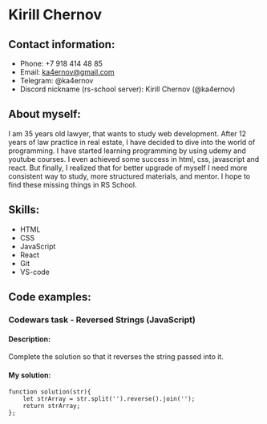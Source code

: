 # Kirill Chernov
## Contact information:
* Phone: +7 918 414 48 85
* Email: ka4ernov@gmail.com
* Telegram: @ka4ernov
* Discord nickname (rs-school server): Kirill Chernov (@ka4ernov)
## About myself:
I am 35 years old lawyer, that wants to study web development. After 12 years of law practice in real estate, I have decided to dive into the world of programming. I have started learning programming by using udemy and youtube courses. I even achieved some success in html, css, javascript and react. But finally, I realized that for better upgrade of myself I need more consistent way to study, more structured materials, and mentor. I hope to find these missing things in RS School.
## Skills:
* HTML
* CSS
* JavaScript
* React
* Git
* VS-code
## Code examples:
### Codewars task - Reversed Strings (JavaScript)
#### Description: 
Complete the solution so that it reverses the string passed into it.
#### My solution:
```
function solution(str){
    let strArray = str.split('').reverse().join('');
    return strArray;
};
```